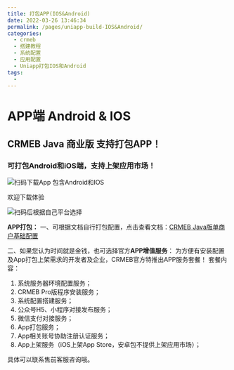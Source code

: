 ```yaml
---
title: 打包APP(IOS&Android)
date: 2022-03-26 13:46:34
permalink: /pages/uniapp-build-IOS&Android/
categories:
  - crmeb
  - 搭建教程
  - 系统配置
  - 应用配置
  - Uniapp打包IOS和Android
tags:
  - 
---
```

# **APP端 Android & IOS**

## CRMEB Java 商业版 支持打包APP！

### 可打包Android和iOS端，支持上架应用市场！

![扫码下载App 包含Android和IOS](https://cdn.jsdelivr.net/gh/xbdazz/mypic/img/202203292013784.png)

欢迎下载体验

![扫码后根据自己平台选择](https://cdn.jsdelivr.net/gh/xbdazz/mypic/img/202203292018336.png)

**APP打包：**
一、可根据文档自行打包配置，点击查看文档：[CRMEB Java版单商户基础配置](https://doc.crmeb.com/web/java/default/2158)

二、如果您认为时间就是金钱，也可选择官方**APP增值服务**：
为方便有安装配置及App打包上架需求的开发者及企业，CRMEB官方特推出APP服务套餐！
套餐内容：

1. 系统服务器环境配置服务；
2. CRMEB Pro版程序安装服务；
3. 系统配置搭建服务；
4. 公众号H5、小程序对接发布服务；
5. 微信支付对接服务；
6. App打包服务；
7. App相关账号协助注册认证服务；
8. App上架服务（iOS上架App Store，安卓包不提供上架应用市场）；

具体可以联系售前客服咨询哦。